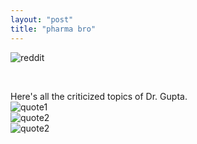 ```yaml
---
layout: "post"
title: "pharma bro"
---
```


![reddit](/myblog/images/pharmabro.jpg)

<br>

Here's all the criticized topics of Dr. Gupta.
<br>
![quote1](/myblog/images/brown.jpg)
<br>
![quote2](/myblog/images/gupta.jpg)
<br>
![quote2](/myblog/images/reddit.jpg)
